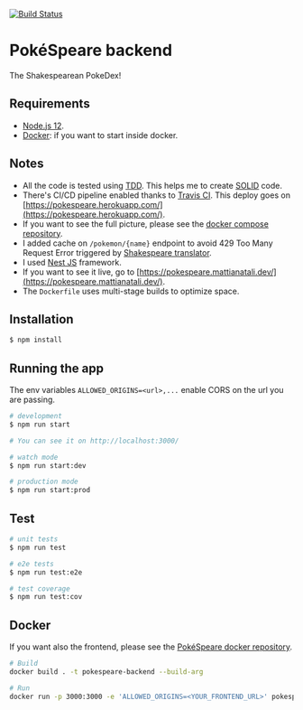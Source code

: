 [![Build Status](https://travis-ci.org/matitalatina/pokespeare-backend.svg?branch=master)](https://travis-ci.org/matitalatina/pokespeare-backend)

# PokéSpeare backend

The Shakespearean PokeDex!

## Requirements

- [Node.js 12](https://nodejs.org/).
- [Docker](https://www.docker.com/): if you want to start inside docker.

## Notes

- All the code is tested using [TDD](https://en.wikipedia.org/wiki/Test-driven_development). This helps me to create [SOLID](https://it.wikipedia.org/wiki/SOLID) code.
- There's CI/CD pipeline enabled thanks to [Travis CI](https://travis-ci.org/). This deploy goes on [https://pokespeare.herokuapp.com/](https://pokespeare.herokuapp.com/).
- If you want to see the full picture, please see the [docker compose repository](https://github.com/matitalatina/pokespeare-docker).
- I added cache on `/pokemon/{name}` endpoint to avoid 429 Too Many Request Error triggered by [Shakespeare translator](https://funtranslations.com/api/shakespeare).
- I used [Nest JS](https://nestjs.com/) framework.
- If you want to see it live, go to [https://pokespeare.mattianatali.dev/](https://pokespeare.mattianatali.dev/).
- The `Dockerfile` uses multi-stage builds to optimize space.


## Installation

```bash
$ npm install
```

## Running the app

The env variables `ALLOWED_ORIGINS=<url>,...` enable CORS on the url you are passing.

```bash
# development
$ npm run start

# You can see it on http://localhost:3000/

# watch mode
$ npm run start:dev

# production mode
$ npm run start:prod

```

## Test

```bash
# unit tests
$ npm run test

# e2e tests
$ npm run test:e2e

# test coverage
$ npm run test:cov
```

## Docker

If you want also the frontend, please see the [PokéSpeare docker repository](https://github.com/matitalatina/pokespeare-docker).

```bash
# Build
docker build . -t pokespeare-backend --build-arg 

# Run
docker run -p 3000:3000 -e 'ALLOWED_ORIGINS=<YOUR_FRONTEND_URL>' pokespeare-backend
```

